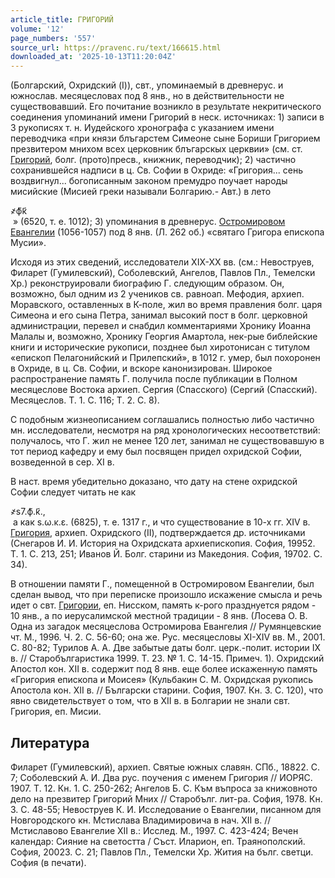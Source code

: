 ```yaml
---
article_title: ГРИГОРИЙ
volume: '12'
page_numbers: '557'
source_url: https://pravenc.ru/text/166615.html
downloaded_at: '2025-10-13T11:20:04Z'
---
```


(Болгарский, Охридский (I)), свт., упоминаемый в древнерус. и южнослав. месяцесловах под 8 янв., но в действительности не существовавший. Его почитание возникло в результате некритического соединения упоминаний имени Григорий в неск. источниках: 1) записи в 3 рукописях т. н. Иудейского хронографа с указанием имени переводчика «при князи блъгарстем Симеоне сыне Бориши Григорием презвитером мнихом всех церковник блъгарскых церквии» (см. ст. [Григорий](https://pravenc.ru/text/Григорий.html), болг. (прото)пресв., книжник, переводчик); 2) частично сохранившейся надписи в ц. Св. Софии в Охриде: «Григория... сень воздвигнул... богописанным законом премудро поучает народы мисийские (Мисией греки называли Болгарию.- Авт.) в лето <div class="cu">҂ф҃к҃</div> » (6520, т. е. 1012); 3) упоминания в древнерус. [Остромировом Евангелии](<https://pravenc.ru/text/Остромирово Евангелие.html>) (1056-1057) под 8 янв. (Л. 262 об.) «святаго Григора епископа Мусии».

Исходя из этих сведений, исследователи XIX-XX вв. (см.: Невоструев, Филарет (Гумилевский), Соболевский, Ангелов, Павлов Пл., Темелски Хр.) реконструировали биографию Г. следующим образом. Он, возможно, был одним из 2 учеников св. равноап. Мефодия, архиеп. Моравского, оставленных в К-поле, жил во время правления болг. царя Симеона и его сына Петра, занимал высокий пост в болг. церковной администрации, перевел и снабдил комментариями Хронику Иоанна Малалы и, возможно, Хронику Георгия Амартола, нек-рые библейские книги и исторические рукописи, позднее был хиротонисан с титулом «епископ Пелагонийский и Прилепский», в 1012 г. умер, был похоронен в Охриде, в ц. Св. Софии, и вскоре канонизирован. Широкое распространение память Г. получила после публикации в Полном месяцеслове Востока архиеп. Сергия (Спасского) (Сергий (Спасский). Месяцеслов. Т. 1. С. 116; Т. 2. С. 8).

С подобным жизнеописанием соглашались полностью либо частично мн. исследователи, несмотря на ряд хронологических несоответствий: получалось, что Г. жил не менее 120 лет, занимал не существовавшую в тот период кафедру и ему был посвящен придел охридской Софии, возведенной в сер. XI в.

В наст. время убедительно доказано, что дату на стене охридской Софии следует читать не как <div class="cu">҂s7.ф҃.к҃.,</div> а как s.ω.κ.ε. (6825), т. е. 1317 г., и что существование в 10-х гг. XIV в. [Григория](https://pravenc.ru/text/Григорий.html), архиеп. Охридского (II), подтверждается др. источниками (Снегаров И. И. История на Охридската архиепископия. София, 19952. Т. 1. С. 213, 251; Иванов Й. Болг. старини из Македония. София, 19702. С. 34).

В отношении памяти Г., помещенной в Остромировом Евангелии, был сделан вывод, что при переписке произошло искажение смысла и речь идет о свт. [Григории](https://pravenc.ru/text/Григорий.html), еп. Нисском, память к-рого празднуется рядом - 10 янв., а по иерусалимской местной традиции - 8 янв. (Лосева О. В. Одна из загадок месяцеслова Остромирова Евангелия // Румянцевские чт. М., 1996. Ч. 2. С. 56-60; она же. Рус. месяцесловы XI-XIV вв. М., 2001. С. 80-82; Турилов А. А. Две забытые даты болг. церк.-полит. истории IX в. // Старобългаристика 1999. Т. 23. № 1. С. 14-15. Примеч. 1). Охридский Апостол кон. XII в. содержит под 8 янв. еще более искаженную память «Григория епископа и Моисея» (Кульбакин С. М. Охридская рукопись Апостола кон. XII в. // Български старини. София, 1907. Кн. 3. С. 120), что явно свидетельствует о том, что в XII в. в Болгарии не знали свт. Григория, еп. Мисии.

## Литература

Филарет (Гумилевский), архиеп. Святые южных славян. СПб., 18822. С. 7; Соболевский А. И. Два рус. поучения с именем Григория // ИОРЯС. 1907. Т. 12. Кн. 1. С. 250-262; Ангелов Б. С. Към въпроса за книжовното дело на презвитер Григорий Мних // Старобълг. лит-ра. София, 1978. Кн. 3. С. 48-55; Невоструев К. И. Исследование о Евангелии, писанном для Новгородского кн. Мстислава Владимировича в нач. XII в. // Мстиславово Евангелие XII в.: Исслед. М., 1997. С. 423-424; Вечен календар: Сияние на светостта / Съст. Иларион, еп. Траянополский. София, 20023. С. 21; Павлов Пл., Темелски Хр. Жития на бълг. светци. София (в печати).

